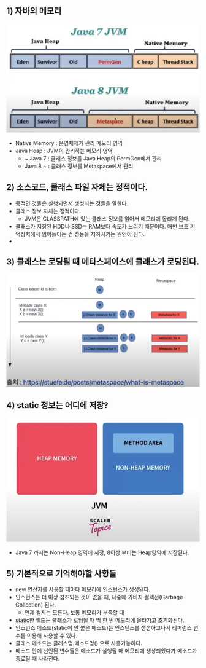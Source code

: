 ## 1) 자바의 메모리
![Java 메모리 영역 변화](/media/Java/개념%20강의%20정리/[부부개발단]%20즐거운%20자바/Java%20메모리%20영역%20변화.png)
- Native Memory : 운영체제가 관리 메모리 영역
- Java Heap : JVM이 관리하는 메모리 영역
	- ~ Java 7 : 클래스 정보를 Java Heap의 PermGen에서 관리
	- Java 8 ~ : 클래스 정보를 Metaspace에서 관리

## 2) 소스코드, 클래스 파일 자체는 정적이다.
- 동적인 것들은 실행되면서 생성되는 것들을 말한다.
- 클래스 정보 자체는 정적이다.
	- JVM은 CLASSPATH에 있는 클래스 정보를 읽어서 메모리에 올리게 된다.
- 클래스가 저장된 HDD나 SSD는 RAM보다 속도가 느리기 때문이다. 매번 보조 기억장치에서 읽어들이는 건 성능을 저하시키는 원인이 된다.
- 
## 3) 클래스는 로딩될 때 메타스페이스에 클래스가 로딩된다.
![Java 클래스 로딩 시 메타스페이스](/media/Java/개념%20강의%20정리/[부부개발단]%20즐거운%20자바/Java%20클래스%20로딩%20시%20메타스페이스.png)

## 4) static 정보는 어디에 저장?
![Java의 static 정보는 어디에 저장](/media/Java/개념%20강의%20정리/[부부개발단]%20즐거운%20자바/Java의%20static%20정보는%20어디에%20저장.png)
- Java 7 까지는 Non-Heap 영역에 저장, 8이상 부터는 Heap영역에 저장된다.

## 5) 기본적으로 기억해야할 사항들
- new 연산자를 사용할 때마다 메모리에 인스턴스가 생성된다.
- 인스턴스는 더 이상 참조되는 것이 없을 때, 나중에 가비지 컬렉션(Garbage Collection) 된다.
	- 언제 될지는 모른다. 보통 메모리가 부족할 때
- static한 필드는 클래스가 로딩될 때 딱 한 번 메모리에 올라가고 초기화된다.
- 인스턴스 메소드(static이 안 붙은 메소드)는 인스턴스를 생성하고나서 레퍼런스 변수를 이용해 사용할 수 있다.
- 클래스 메소드는 클래스명.메소드명() 으로 사용가능하다.
- 메소드 안에 선언된 변수들은 메소드가 실행될 때 메모리에 생성되었다가 메소드가 종료될 때 사라진다.